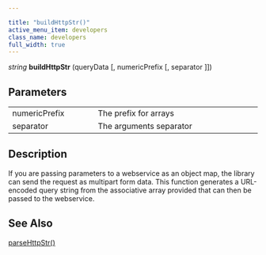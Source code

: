 ```yaml
---

title: "buildHttpStr()"
active_menu_item: developers
class_name: developers
full_width: true
---
```



*string* **buildHttpStr** (queryData [, numericPrefix [, separator ]])

## Parameters

<table>
<tr>
<td width="186">
numericPrefix


</td>
<td width="11">
</td>
<td width="683">
The prefix for arrays

</td>
</tr>
<tr>
<td width="186">
separator

</td>
<td width="11">
</td>
<td width="683">
The arguments separator

</td>
</tr>
</table>



## Description

If you are passing parameters to a webservice as an object map, the library can send the request as multipart form data. This function generates a URL-encoded query string from the associative array provided that can then be passed to the webservice.

## See Also

[parseHttpStr()](/developers/documentation/scripting-apis/server-side-api/ssj-object/web-service-calls/parsehttpstr)
     
   
